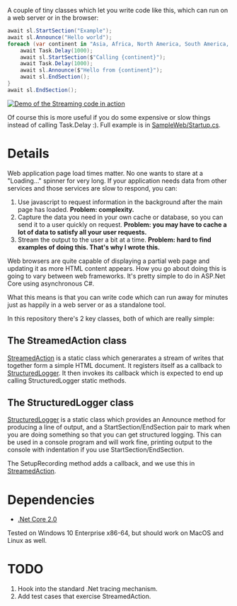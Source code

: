 A couple of tiny classes which let you write code like this, 
which can run on a web server or in the browser:

```csharp
await sl.StartSection("Example");
await sl.Announce("Hello world");
foreach (var continent in "Asia, Africa, North America, South America, Antarctica, Europe, Australia".Split(", ")) {
    await Task.Delay(1000);
    await sl.StartSection($"Calling {continent}");
    await Task.Delay(1000);
    await sl.Announce($"Hello from {continent}");
    await sl.EndSection();
}
await sl.EndSection();
```

[![Demo of the Streaming code in action](https://i.imgur.com/OEyvh7N.png)](http://www.youtube.com/watch?v=PTyvRMzfI_8)

Of course this is more useful if you do some expensive or slow things instead of calling Task.Delay :). 
Full example is in [SampleWeb/Startup.cs](SampleWeb/Startup.cs).


# Details

Web application page load times matter. No one wants to stare at a 
"Loading..." spinner for very long. If your application needs data 
from other services and those services are slow to respond, you can:

1. Use javascript to request information in the background after the main 
page has loaded. **Problem: complexity.**
1. Capture the data you need in your own cache or database, so you can send 
it to a user quickly on request. **Problem: you may have to cache a lot of 
data to satisfy all your user requests.**
1. Stream the output to the user a bit at a time. **Problem: hard to find 
examples of doing this. That's why I wrote this.**

Web browsers are quite capable of displaying a partial web page and updating it 
as more HTML content appears. How you go about doing this is going to vary 
between web frameworks. It's pretty simple to do in ASP.Net Core using
asynchronous C#.

What this means is that you can write code which can run away for minutes 
just as happily in a web server or as a standalone tool.

In this repository there's 2 key classes, both of which are really simple:

## The StreamedAction class

[StreamedAction](Lib/StreamedAction.cs) is a static class which generarates
a stream of writes that together form a simple HTML document. It registers
itself as a callback to [StructuredLogger](Lib/StructuredLogger.cs). 
It then invokes its callback which is expected to end up calling StructuredLogger 
static methods.

## The StructuredLogger class

[StructuredLogger](Lib/StructuredLogger.cs) is a static class which provides
an Announce method for producing a line of output, and a StartSection/EndSection
pair to mark when you are doing something so that you can get structured logging.
This can be used in a console program and will work fine, printing output to the 
console with indentation if you use StartSection/EndSection. 

The SetupRecording method adds a callback, and we use this in
[StreamedAction](Lib/StreamedAction.cs).

# Dependencies

* [.Net Core 2.0](https://github.com/dotnet/core/blob/master/release-notes/download-archives/2.0.0-download.md)

Tested on Windows 10 Enterprise x86-64, but should work on MacOS and Linux as well.

# TODO 

1. Hook into the standard .Net tracing mechanism.
2. Add test cases that exercise StreamedAction.
